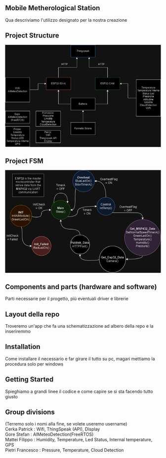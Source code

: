 ## Mobile Metherological Station
Qua descriviamo l'utilizzo designato per la nostra creazione
## Project Structure
![Alt text](project_flow.jpeg)
## Project FSM
![Alt text](Final_State_Machine.png)
## Components and parts (hardware and software)
Parti necessarie per il progetto, più eventuali driver e librerie
## Layout della repo
Troveremo un'app che fa una schematizzazione ad albero della repo e la inseriremmo
## Installation
Come installare il necessario e far girare il tutto su pc, magari mettiamo la procedura solo per windows
## Getting Started
Spieghiamo a grandi linee il codice e come capire se si sta facendo tutto giusto
## Group divisions
(Terremo solo i nomi alla fine, se volete useremo username) \
Cerka Patrick : Wifi, ThingSpeak (API), Display \
Gore Stefan : AIMeteoDetection(FreeRTOS) \
Mattei Filippo : Humidity, Temperature, Led Status, Internal temperature, GPS  \
Pietri Francesco : Pressure, Temperature, Cloud Detection
